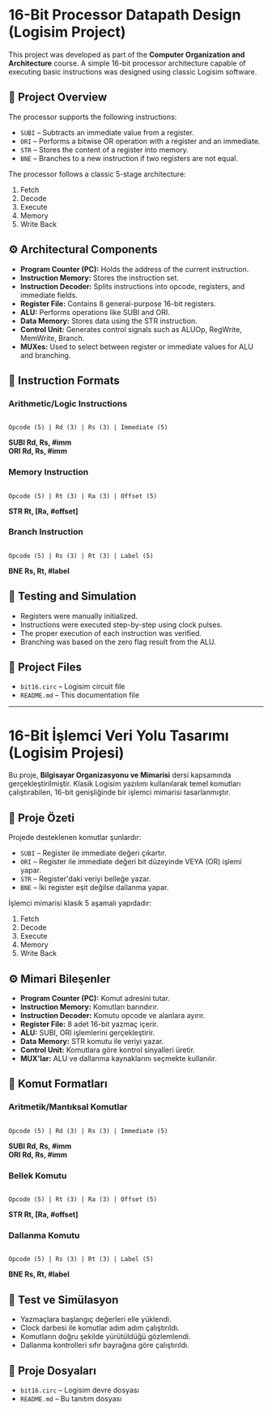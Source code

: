 # 16-Bit Processor Datapath Design (Logisim Project)

This project was developed as part of the **Computer Organization and Architecture** course. A simple 16-bit processor architecture capable of executing basic instructions was designed using classic Logisim software.

## 📌 Project Overview

The processor supports the following instructions:

- `SUBI` – Subtracts an immediate value from a register.
- `ORI` – Performs a bitwise OR operation with a register and an immediate.
- `STR` – Stores the content of a register into memory.
- `BNE` – Branches to a new instruction if two registers are not equal.

The processor follows a classic 5-stage architecture:
1. Fetch  
2. Decode  
3. Execute  
4. Memory  
5. Write Back  

## ⚙️ Architectural Components

- **Program Counter (PC):** Holds the address of the current instruction.
- **Instruction Memory:** Stores the instruction set.
- **Instruction Decoder:** Splits instructions into opcode, registers, and immediate fields.
- **Register File:** Contains 8 general-purpose 16-bit registers.
- **ALU:** Performs operations like SUBI and ORI.
- **Data Memory:** Stores data using the STR instruction.
- **Control Unit:** Generates control signals such as ALUOp, RegWrite, MemWrite, Branch.
- **MUXes:** Used to select between register or immediate values for ALU and branching.

## 🧠 Instruction Formats

### Arithmetic/Logic Instructions
```

Opcode (5) | Rd (3) | Rs (3) | Immediate (5)

```
**SUBI Rd, Rs, #imm**  
**ORI  Rd, Rs, #imm**

### Memory Instruction
```

Opcode (5) | Rt (3) | Ra (3) | Offset (5)

```
**STR Rt, [Ra, #offset]**

### Branch Instruction
```

Opcode (5) | Rs (3) | Rt (3) | Label (5)

```
**BNE Rs, Rt, #label**

## 🧪 Testing and Simulation

- Registers were manually initialized.
- Instructions were executed step-by-step using clock pulses.
- The proper execution of each instruction was verified.
- Branching was based on the zero flag result from the ALU.

## 📁 Project Files

- `bit16.circ` – Logisim circuit file  
- `README.md` – This documentation file  


---


# 16-Bit İşlemci Veri Yolu Tasarımı (Logisim Projesi)

Bu proje, **Bilgisayar Organizasyonu ve Mimarisi** dersi kapsamında gerçekleştirilmiştir. Klasik Logisim yazılımı kullanılarak temel komutları çalıştırabilen, 16-bit genişliğinde bir işlemci mimarisi tasarlanmıştır.

## 📌 Proje Özeti

Projede desteklenen komutlar şunlardır:

- `SUBI` – Register ile immediate değeri çıkartır.
- `ORI` – Register ile immediate değeri bit düzeyinde VEYA (OR) işlemi yapar.
- `STR` – Register'daki veriyi belleğe yazar.
- `BNE` – İki register eşit değilse dallanma yapar.

İşlemci mimarisi klasik 5 aşamalı yapıdadır:
1. Fetch
2. Decode
3. Execute
4. Memory
5. Write Back

## ⚙️ Mimari Bileşenler

- **Program Counter (PC):** Komut adresini tutar.
- **Instruction Memory:** Komutları barındırır.
- **Instruction Decoder:** Komutu opcode ve alanlara ayırır.
- **Register File:** 8 adet 16-bit yazmaç içerir.
- **ALU:** SUBI, ORI işlemlerini gerçekleştirir.
- **Data Memory:** STR komutu ile veriyi yazar.
- **Control Unit:** Komutlara göre kontrol sinyalleri üretir.
- **MUX'lar:** ALU ve dallanma kaynaklarını seçmekte kullanılır.

## 🧠 Komut Formatları

### Aritmetik/Mantıksal Komutlar
```

Opcode (5) | Rd (3) | Rs (3) | Immediate (5)

```
**SUBI Rd, Rs, #imm**  
**ORI  Rd, Rs, #imm**

### Bellek Komutu
```

Opcode (5) | Rt (3) | Ra (3) | Offset (5)

```
**STR Rt, [Ra, #offset]**

### Dallanma Komutu
```

Opcode (5) | Rs (3) | Rt (3) | Label (5)

```
**BNE Rs, Rt, #label**

## 🧪 Test ve Simülasyon

- Yazmaçlara başlangıç değerleri elle yüklendi.
- Clock darbesi ile komutlar adım adım çalıştırıldı.
- Komutların doğru şekilde yürütüldüğü gözlemlendi.
- Dallanma kontrolleri sıfır bayrağına göre çalıştırıldı.

## 📁 Proje Dosyaları

- `bit16.circ` – Logisim devre dosyası
- `README.md` – Bu tanıtım dosyası
